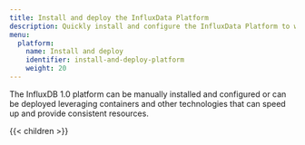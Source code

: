 ```yaml
---
title: Install and deploy the InfluxData Platform
description: Quickly install and configure the InfluxData Platform to work with time series data
menu:
  platform:
    name: Install and deploy
    identifier: install-and-deploy-platform
    weight: 20
---
```


The InfluxDB 1.0 platform can be manually installed and configured or
can be deployed leveraging containers and other technologies that can speed up
and provide consistent resources.

{{< children >}}
